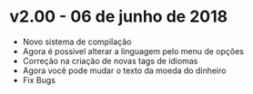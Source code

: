 # v2.00 - 06 de junho de 2018
- Novo sistema de compilação
- Agora é possivel alterar a linguagem pelo menu de opções
- Correção na criação de novas tags de idiomas
- Agora você pode mudar o texto da moeda do dinheiro
- Fix Bugs